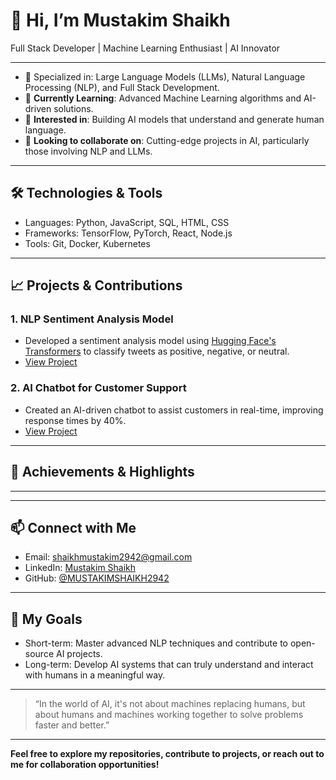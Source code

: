# 👋 Hi, I’m Mustakim Shaikh

Full Stack Developer | Machine Learning Enthusiast | AI Innovator

---

- 🌟 Specialized in: Large Language Models (LLMs), Natural Language Processing (NLP), and Full Stack Development.
- 🌱 **Currently Learning**: Advanced Machine Learning algorithms and AI-driven solutions.
- 👀 **Interested in**: Building AI models that understand and generate human language.
- 💞️ **Looking to collaborate on**: Cutting-edge projects in AI, particularly those involving NLP and LLMs.

---

## 🛠️ Technologies & Tools
- Languages: Python, JavaScript, SQL, HTML, CSS
- Frameworks: TensorFlow, PyTorch, React, Node.js
- Tools: Git, Docker, Kubernetes

---

## 📈 Projects & Contributions
### 1. NLP Sentiment Analysis Model
- Developed a sentiment analysis model using [Hugging Face's Transformers](https://github.com/huggingface/transformers) to classify tweets as positive, negative, or neutral.
- [View Project](https://github.com/MUSTAKIMSHAIKH2942/Sentiment-Analysis-Model)

### 2. AI Chatbot for Customer Support
- Created an AI-driven chatbot to assist customers in real-time, improving response times by 40%.
- [View Project](https://github.com/MUSTAKIMSHAIKH2942/Chat-bot-Sun-C)

---

## 🌟 Achievements & Highlights
---


---

## 📫 Connect with Me
- Email: shaikhmustakim2942@gmail.com
- LinkedIn: [Mustakim Shaikh](https://www.linkedin.com/in/mustakimshaikh2942)
- GitHub: [@MUSTAKIMSHAIKH2942](https://github.com/MUSTAKIMSHAIKH2942)

---

## 🎯 My Goals
- Short-term: Master advanced NLP techniques and contribute to open-source AI projects.
- Long-term: Develop AI systems that can truly understand and interact with humans in a meaningful way.

---

> “In the world of AI, it's not about machines replacing humans, but about humans and machines working together to solve problems faster and better.”

---

**Feel free to explore my repositories, contribute to projects, or reach out to me for collaboration opportunities!**
